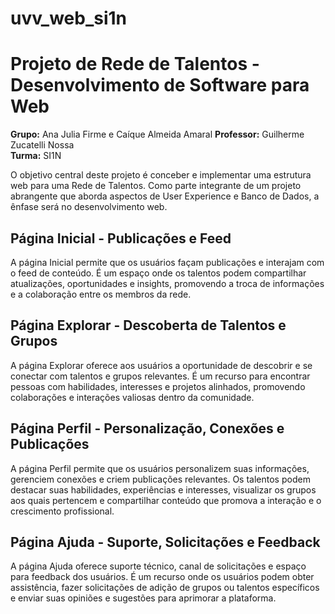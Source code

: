 # uvv_web_si1n
# Projeto de Rede de Talentos - Desenvolvimento de Software para Web

**Grupo:** Ana Julia Firme e Caíque Almeida Amaral 
**Professor:** Guilherme Zucatelli Nossa  
**Turma:** SI1N

O objetivo central deste projeto é conceber e implementar uma estrutura web para uma Rede de Talentos.
Como parte integrante de um projeto abrangente que aborda aspectos de User Experience e Banco de Dados,
a ênfase será no desenvolvimento web.

## Página Inicial - Publicações e Feed

A página Inicial permite que os usuários façam publicações e interajam com o feed de conteúdo.
É um espaço onde os talentos podem compartilhar atualizações, oportunidades e insights, promovendo
a troca de informações e a colaboração entre os membros da rede.

## Página Explorar - Descoberta de Talentos e Grupos

A página Explorar oferece aos usuários a oportunidade de descobrir e se conectar com talentos e grupos relevantes.
É um recurso para encontrar pessoas com habilidades, interesses e projetos alinhados, promovendo colaborações e interações
valiosas dentro da comunidade.

## Página Perfil - Personalização, Conexões e Publicações

A página Perfil permite que os usuários personalizem suas informações, gerenciem conexões e criem
publicações relevantes. Os talentos podem destacar suas habilidades, experiências e interesses, visualizar
os grupos aos quais pertencem e compartilhar conteúdo que promova a interação e o crescimento profissional.

## Página Ajuda - Suporte, Solicitações e Feedback

A página Ajuda oferece suporte técnico, canal de solicitações e espaço para feedback dos usuários.
É um recurso onde os usuários podem obter assistência, fazer solicitações de adição de grupos ou talentos 
específicos e enviar suas opiniões e sugestões para aprimorar a plataforma.
